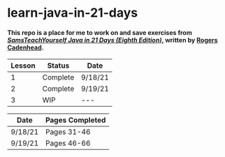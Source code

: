 # learn-java-in-21-days

#### This repo is a place for me to work on and save exercises from [_SamsTeachYourself Java in 21 Days (Eighth Edition)_](https://www.amazon.com/exec/obidos/ISBN=0672337959/), written by [Rogers Cadenhead](https://workbench.cadenhead.org/bio).

| Lesson | Status | Date |
| --- | --- | --- |
| 1 | Complete | 9/18/21 |
| 2 | Complete | 9/19/21 |
| 3 | WIP | --- |

| Date | Pages Completed |
| --- | --- |
| 9/18/21 | Pages 31-46 |
| 9/19/21 | Pages 46-66 |